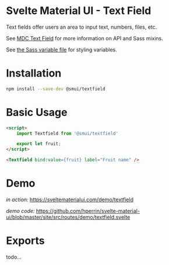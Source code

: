 # Svelte Material UI - Text Field

Text fields offer users an area to input text, numbers, files, etc.

See [MDC Text Field](https://material.io/develop/web/components/input-controls/text-field/) for more information on API and Sass mixins.

See [the Sass variable file](https://github.com/material-components/material-components-web/blob/v3.1.1/packages/mdc-textfield/_variables.scss) for styling variables.

# Installation

```sh
npm install --save-dev @smui/textfield
```

# Basic Usage

```html
<script>
    import Textfield from '@smui/textfield'

    export let fruit;
</script>

<Textfield bind:value={fruit} label="Fruit name" />
```

# Demo

*in action:* https://sveltematerialui.com/demo/textfield

*demo code:* https://github.com/hperrin/svelte-material-ui/blob/master/site/src/routes/demo/textfield.svelte

# Exports

todo...